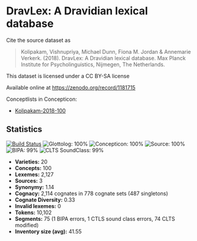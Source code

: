 # DravLex: A Dravidian lexical database

Cite the source dataset as

> Kolipakam, Vishnupriya, Michael Dunn, Fiona M. Jordan & Annemarie Verkerk. (2018). DravLex: A Dravidian lexical database. Max Planck Institute for Psycholinguistics, Nijmegen, The Netherlands.

This dataset is licensed under a CC BY-SA  license

Available online at https://zenodo.org/record/1181715


Conceptlists in Concepticon:
- [Kolipakam-2018-100](https://concepticon.clld.org/contributions/Kolipakam-2018-100)
## Statistics


[![Build Status](https://travis-ci.org/lexibank/dravlex.svg?branch=master)](https://travis-ci.org/lexibank/dravlex)
![Glottolog: 100%](https://img.shields.io/badge/Glottolog-100%25-brightgreen.svg "Glottolog: 100%")
![Concepticon: 100%](https://img.shields.io/badge/Concepticon-100%25-brightgreen.svg "Concepticon: 100%")
![Source: 100%](https://img.shields.io/badge/Source-100%25-brightgreen.svg "Source: 100%")
![BIPA: 99%](https://img.shields.io/badge/BIPA-99%25-green.svg "BIPA: 99%")
![CLTS SoundClass: 99%](https://img.shields.io/badge/CLTS%20SoundClass-99%25-green.svg "CLTS SoundClass: 99%")

- **Varieties:** 20
- **Concepts:** 100
- **Lexemes:** 2,127
- **Sources:** 3
- **Synonymy:** 1.14
- **Cognacy:** 2,114 cognates in 778 cognate sets (487 singletons)
- **Cognate Diversity:** 0.33
- **Invalid lexemes:** 0
- **Tokens:** 10,102
- **Segments:** 75 (1 BIPA errors, 1 CTLS sound class errors, 74 CLTS modified)
- **Inventory size (avg):** 41.55